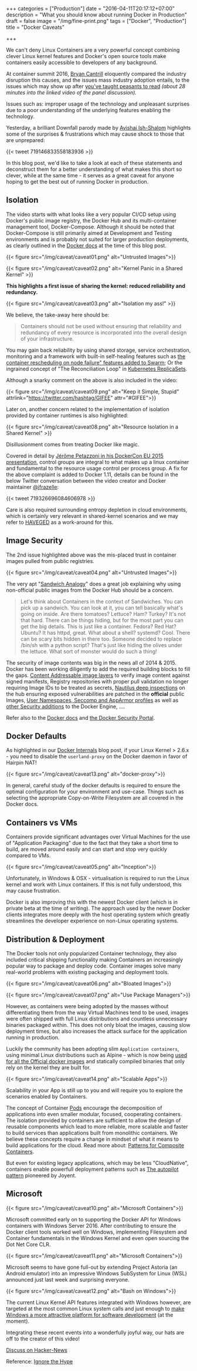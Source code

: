 +++
categories = ["Production"]
date = "2016-04-11T20:17:12+07:00"
description = "What you should know about running Docker in Production"
draft = false
image = "/img/fine-print.png"
tags = ["Docker", "Production"]
title = "Docker Caveats"

+++

We can't deny Linux Containers are a very powerful concept combining clever Linux kernel features and Docker's open source tools make containers easily accessible to developers of any background.

At container summit 2016, [Bryan Cantrill](https://twitter.com/bcantrill) eloquently compared the industry disruption this causes, and the issues mass industry adoption entails, to the issues which may show up after [you've taught peasants to read](http://containersummit.io/events/nyc-2016/videos/the-evolving-container-ecosystem) *(about 28 minutes into the linked video of the panel discussion).*

Issues such as: improper usage of the technology and unpleasant surprises due to a poor understanding of the underlying features enabling the technology.

Yesterday, a brilliant Downfall parody made by [Avishai Ish-Shalom](https://twitter.com/nukemberg) highlights some of the surprises & frustrations which may cause shock to those that are unprepared:

{{< tweet 719146833558183936 >}}

In this blog post, we'd like to take a look at each of these statements and deconstruct them for a better understanding of what makes this short so clever, while at the same time - it serves as a great caveat for anyone hoping to get the best out of running Docker in production.

## Isolation

The video starts with what looks like a very popular CI/CD setup using Docker's public image registry, the Docker Hub and its multi-container management tool, Docker-Compose. Although it should be noted that Docker-Compose is still primarily aimed at Development and Testing environments and is probably not suited for larger production deployments, as clearly outlined in the [Docker docs](https://docs.docker.com/compose/production/) at the time of this blog post.

{{< figure src="/img/caveat/caveat01.png" alt="Untrusted Images">}}

{{< figure src="/img/caveat/caveat02.png" alt="Kernel Panic in a Shared Kernel" >}}

**This highlights a first issue of sharing the kernel: reduced reliability and redundancy.**

{{< figure src="/img/caveat/caveat03.png" alt="Isolation my ass!" >}}

We believe, the take-away here should be:

> Containers should not be used without ensuring that reliability and redundancy of every resource is incorporated into the overall design of your infrastructure. 

You may gain back reliability by using shared storage, service orchestration, monitoring and a framework with built-in self-healing features such as [the container rescheduling on node failure"  features added to Swarm](http://container-solutions.com/rescheduling-containers-on-node-failures-with-docker-swarm-1-1/); Or the ingrained concept of "The Reconciliation Loop" in [Kubernetes ReplicaSets](http://kubernetes.io/docs/user-guide/replicasets/).

Although a snarky comment on the above is also included in the video:

{{< figure src="/img/caveat/caveat09.png" alt="Keep it Simple, Stupid" attrlink="https://twitter.com/hashtag/GIFEE" attr="#GIFEE">}}

Later on, another concern related to the implementation of isolation provided by container runtimes is also highlighted: 

{{< figure src="/img/caveat/caveat08.png" alt="Resource Isolation in a Shared Kernel" >}}

Disillusionment comes from treating Docker like magic.

Covered in detail by [Jérôme Petazzoni in his DockerCon EU 2015 presentation](https://www.youtube.com/watch?v=sK5i-N34im8), control groups are integral to what makes up a linux container and fundamental to the resource usage control per process group. A fix for the above complaint is added to Docker 1.11, details can be found in the below Twitter conversation between the video creator and Docker maintainer [@jfrazelle](https://github.com/jfrazelle):

{{< tweet 719326696084606978 >}}

Care is also required surrounding entropy depletion in cloud environments, which is certainly very relevant in shared-kernel scenarios and we may refer to [HAVEGED](https://github.com/gesellix/haveged) as a work-around for this.

## Image Security

The 2nd issue highlighted above was the mis-placed trust in container images pulled from public registries.

{{< figure src="/img/caveat/caveat04.png" alt="Untrusted Images">}}

The very apt "[Sandwich Analogy](http://sobersecurity.blogspot.com.ee/2016/03/containers-are-like-sandwiches.html)" does a great job explaining why using non-official public images from the Docker Hub should be a concern.

> Let's think about Containers in the context of Sandwiches. You can pick up a sandwich. You can look at it, you can tell basically what's going on inside. Are there tomatoes? Lettuce? Ham? Turkey? It's not that hard. There can be things hiding, but for the most part you can get the big details. This is just like a container. Fedora? Red Hat? Ubuntu? It has httpd, great. What about a shell? systemd? Cool. There can be scary bits hidden in there too. Someone decided to replace /bin/sh with a python script? That's just like hiding the olives under the lettuce. What sort of monster would do such a thing!

The security of image contents was big in the news all of 2014 & 2015. Docker has been working diligently to add the required building blocks to fill the gaps. [Content Addressable image layers](https://docs.docker.com/engine/userguide/storagedriver/imagesandcontainers/#content-addressable-storage) to verify image content against signed manifests, Registry repositories with proper pull validation no longer requiring Image IDs to be treated as secrets, [Nautilus deep inspections](https://blog.docker.com/2015/11/dockercon-eu-2015-docker-universal-control-plane/) on the hub ensuring exposed vulnerabilities are patched in the **official** public Images, [User Namespaces, Seccomp and AppArmor profiles](https://blog.docker.com/2016/02/docker-engine-1-10-security/) as well as [other Security additions](https://blog.docker.com/2015/12/docker-webinar-qa-intro-to-docker-security/) to the Docker Engine, .... 

Refer also to the [Docker docs](https://docs.docker.com/engine/security/) and [the Docker Security Portal](https://www.docker.com/docker-security).

## Docker Defaults

As highlighted in our [Docker Internals](/post/Docker-Internals/) blog post, if your Linux Kernel > 2.6.x - you need to disable the `userland-proxy` on the Docker daemon in favor of Hairpin NAT!

{{< figure src="/img/caveat/caveat13.png" alt="docker-proxy">}}

In general, careful study of the docker defaults is required to ensure the optimal configuration for your environment and use-case. Things such as selecting the appropriate Copy-on-Write Filesystem are all covered in the Docker docs.

## Containers vs VMs

Containers provide significant advantages over Virtual Machines for the use of "Application Packaging" due to the fact that they take a short time to build, are moved around easily and can start and stop very quickly compared to VMs. 

{{< figure src="/img/caveat/caveat05.png" alt="Inception">}}

Unfortunately, in Windows & OSX - virtualisation is required to run the Linux kernel and work with Linux containers. If this is not fully understood, this may cause frustration.

Docker is also improving this with the newest Docker client (which is in private beta at the time of writing). The approach used by the newer Docker clients integrates more deeply with the host operating system which greatly streamlines the developer experience on non-Linux operating systems.

## Distribution & Deployment

The Docker tools not only popularized Container technology, they also included critical shipping functionality making Containers an increasingly popular way to package and deploy code. Container images solve many real-world problems with existing packaging and deployment tools.

{{< figure src="/img/caveat/caveat06.png" alt="Bloated Images">}}

{{< figure src="/img/caveat/caveat07.png" alt="Use Package Managers">}}

However, as containers were being adopted by the masses without differentiating them from the way Virtual Machines tend to be used, images were often shipped with full Linux distributions and countless unnecessary binaries packaged within. This does not only bloat the images, causing slow deployment times, but also increases the attack surface for the application running in production. 

Luckily the community has been adopting slim `Application containers`, using minimal Linux distributions such as Alpine - which is now being [used for all the Official docker images](https://news.ycombinator.com/item?id=11000378) and statically compiled binaries that only rely on the kernel they are built for.

{{< figure src="/img/caveat/caveat14.png" alt="Scalable Apps">}}

Scalability in your App is still up to you and will require you to explore the scenarios enabled by Containers.

The concept of Container [Pods](http://kubernetes.io/docs/user-guide/pods/) encourage the decomposition of applications into even smaller modular, focused, cooperating containers. The isolation provided by containers are sufficient to allow the design of reusable components which lead to more reliable, more scalable and faster to build services than applications built from monolithic containers. We believe these concepts require a change in mindset of what it means to build applications for the cloud. Read more about: [Patterns for Composite Containers](http://blog.kubernetes.io/2015/06/the-distributed-system-toolkit-patterns.html).

But even for existing legacy applications, which may be less "CloudNative", containers enable powerfull deployment patterns such as [The autopilot pattern](https://www.joyent.com/blog/dbaas-simplicity-no-lock-in) pioneered by Joyent.

## Microsoft

{{< figure src="/img/caveat/caveat10.png" alt="Microsoft Containers">}}

Microsoft committed early on to supporting the Docker API for Windows containers with Windows Server 2016. After contributing to ensure the Docker client tools worked well on Windows, implementing Filesystem and Container fundamentals in the Windows Kernel and even open sourcing the Dot Net Core CLR.

{{< figure src="/img/caveat/caveat11.png" alt="Microsoft Containers">}}

Microsoft seems to have gone full-out by extending Project Astoria (an Android emulator) into an impressive Windows SubSystem for Linux (WSL) announced just last week and surprising everyone.

{{< figure src="/img/caveat/caveat12.png" alt="Bash on Windows">}}

The current Linux Kernel API features integrated with Windows however, are targeted at the most common Linux system calls and just enough to [make Windows a more attractive platform for software development](http://arstechnica.com/information-technology/2016/04/why-microsoft-needed-to-make-windows-run-linux-software/) (at the moment).

Integrating these recent events into a wonderfully joyful way, our hats are off to the creator of this video!

[Discuss on Hacker-News](https://news.ycombinator.com/item?id=11477020)

Reference: [Ignore the Hype](http://blog.takipi.com/ignore-the-hype-5-docker-misconceptions-java-developers-should-consider/)